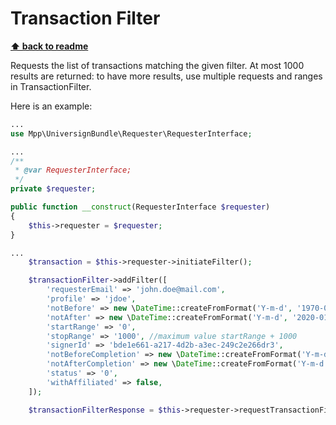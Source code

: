 Transaction Filter
==================

**[⬆ back to readme](../../README.md)**

Requests the list of transactions matching the given filter. At most 1000
results are returned: to have more results, use multiple requests and ranges
in TransactionFilter.

Here is an example:
```php
...
use Mpp\UniversignBundle\Requester\RequesterInterface;

...
/**
 * @var RequesterInterface;
 */
private $requester;

public function __construct(RequesterInterface $requester)
{
    $this->requester = $requester;
}

...
    $transaction = $this->requester->initiateFilter();

    $transactionFilter->addFilter([
        'requesterEmail' => 'john.doe@mail.com',
        'profile' => 'jdoe',
        'notBefore' => new \DateTime::createFromFormat('Y-m-d', '1970-01-01'),
        'notAfter' => new \DateTime::createFromFormat('Y-m-d', '2020-01-01'),
        'startRange' => '0',
        'stopRange' => '1000', //maximum value startRange + 1000
        'signerId' => 'bde1e661-a217-4d2b-a3ec-249c2e266dr3',
        'notBeforeCompletion' => new \DateTime::createFromFormat('Y-m-d', '1970-01-01'),
        'notAfterCompletion' => new \DateTime::createFromFormat('Y-m-d', '2020-01-01'),
        'status' => '0',
        'withAffiliated' => false,
    ]);

    $transactionFilterResponse = $this->requester->requestTransactionFilter($transactionFilter);
```
